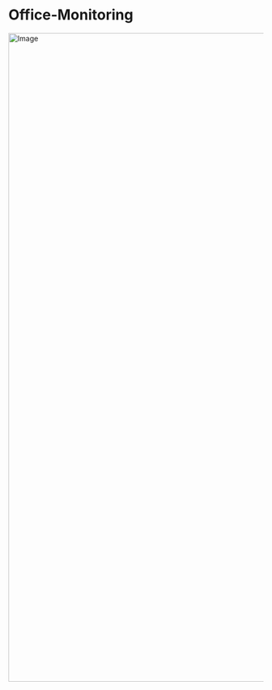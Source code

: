 # Office-Monitoring

<img width="1280" alt="Image" src="https://github.com/user-attachments/assets/eeeb2383-501b-419d-a6fd-b16f1214e1b9" />
